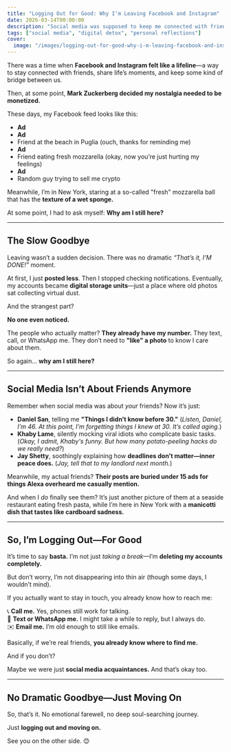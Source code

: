 ```yaml
---
title: "Logging Out for Good: Why I’m Leaving Facebook and Instagram"
date: 2026-03-14T00:00:00
description: "Social media was supposed to keep me connected with friends. Instead, it's just ads, strangers, and reminders of things I can't have anymore."
tags: ["social media", "digital detox", "personal reflections"]
cover:
  image: "/images/logging-out-for-good-why-i-m-leaving-facebook-and-instagram.png"
---
```

There was a time when **Facebook and Instagram felt like a lifeline**—a way to stay connected with friends, share life’s moments, and keep some kind of bridge between us.  

Then, at some point, **Mark Zuckerberg decided my nostalgia needed to be monetized.**  

These days, my Facebook feed looks like this:  

- **Ad**  
- **Ad**  
- Friend at the beach in Puglia (ouch, thanks for reminding me)  
- **Ad**  
- Friend eating fresh mozzarella (okay, now you’re just hurting my feelings)  
- **Ad**  
- Random guy trying to sell me crypto  

Meanwhile, I’m in New York, staring at a so-called "fresh" mozzarella ball that has the **texture of a wet sponge.**  

At some point, I had to ask myself: **Why am I still here?**  

---

## **The Slow Goodbye**  

Leaving wasn’t a sudden decision. There was no dramatic *“That’s it, I’M DONE!”* moment.  

At first, I just **posted less**. Then I stopped checking notifications. Eventually, my accounts became **digital storage units**—just a place where old photos sat collecting virtual dust.  

And the strangest part?  

**No one even noticed.**  

The people who actually matter? **They already have my number.** They text, call, or WhatsApp me. They don’t need to **"like" a photo** to know I care about them.  

So again... **why am I still here?**  

---

## **Social Media Isn’t About Friends Anymore**  

Remember when social media was about *your* friends? Now it’s just:  

- **Daniel San**, telling me **"Things I didn’t know before 30."** (*Listen, Daniel, I’m 46. At this point, I’m forgetting things I knew at 30. It’s called aging.*)  
- **Khaby Lame**, silently mocking viral idiots who complicate basic tasks. (*Okay, I admit, Khaby's funny. But how many potato-peeling hacks do we really need?*)  
- **Jay Shetty**, soothingly explaining how **deadlines don’t matter—inner peace does.** (*Jay, tell that to my landlord next month.*)  

Meanwhile, my actual friends? **Their posts are buried under 15 ads for things Alexa overheard me casually mention.**  

And when I *do* finally see them? It’s just another picture of them at a seaside restaurant eating fresh pasta, while I’m here in New York with a **manicotti dish that tastes like cardboard sadness.**  

---

## **So, I’m Logging Out—For Good**  

It’s time to say **basta.** I’m not just *taking a break*—I’m **deleting my accounts completely.**  

But don’t worry, I’m not disappearing into thin air (though some days, I wouldn’t mind).  

If you actually want to stay in touch, you already know how to reach me:  

📞 **Call me.** Yes, phones still work for talking.  
💬 **Text or WhatsApp me.** I might take a while to reply, but I always do.  
✉️ **Email me.** I’m old enough to still like emails.  

Basically, if we’re real friends, **you already know where to find me.**  

And if you don’t?  

Maybe we were just **social media acquaintances.** And that’s okay too.  

---

## **No Dramatic Goodbye—Just Moving On**  

So, that’s it. No emotional farewell, no deep soul-searching journey.  

Just **logging out and moving on.**  

See you on the other side. 😊  